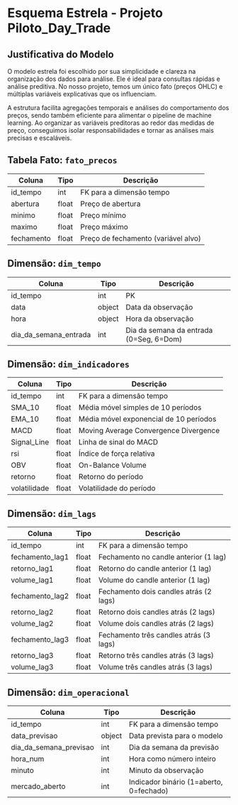 
# Esquema Estrela - Projeto Piloto_Day_Trade

## Justificativa do Modelo
O modelo estrela foi escolhido por sua simplicidade e clareza na organização dos dados para análise. Ele é ideal para consultas rápidas e análise preditiva. No nosso projeto, temos um único fato (preços OHLC) e múltiplas variáveis explicativas que os influenciam.

A estrutura facilita agregações temporais e análises do comportamento dos preços, sendo também eficiente para alimentar o pipeline de machine learning. Ao organizar as variáveis preditoras ao redor das medidas de preço, conseguimos isolar responsabilidades e tornar as análises mais precisas e escaláveis.

## Tabela Fato: `fato_precos`
| Coluna     | Tipo   | Descrição                                   |
|------------|--------|---------------------------------------------|
| id_tempo   | int    | FK para a dimensão tempo                    |
| abertura   | float  | Preço de abertura                           |
| minimo     | float  | Preço mínimo                                |
| maximo     | float  | Preço máximo                                |
| fechamento | float  | Preço de fechamento (variável alvo)         |

## Dimensão: `dim_tempo`
| Coluna                | Tipo   | Descrição                                 |
|------------------------|--------|---------------------------------------------|
| id_tempo              | int    | PK                                          |
| data                  | object | Data da observação                          |
| hora                  | object | Hora da observação                          |
| dia_da_semana_entrada | int    | Dia da semana da entrada (0=Seg, 6=Dom)     |

## Dimensão: `dim_indicadores`
| Coluna       | Tipo   | Descrição                                       |
|--------------|--------|--------------------------------------------------|
| id_tempo     | int    | FK para a dimensão tempo                        |
| SMA_10       | float  | Média móvel simples de 10 períodos              |
| EMA_10       | float  | Média móvel exponencial de 10 períodos          |
| MACD         | float  | Moving Average Convergence Divergence           |
| Signal_Line  | float  | Linha de sinal do MACD                          |
| rsi          | float  | Índice de força relativa                        |
| OBV          | float  | On-Balance Volume                               |
| retorno      | float  | Retorno do período                              |
| volatilidade | float  | Volatilidade do período                         |

## Dimensão: `dim_lags`
| Coluna          | Tipo   | Descrição                                       |
|-----------------|--------|--------------------------------------------------|
| id_tempo        | int    | FK para a dimensão tempo                        |
| fechamento_lag1 | float  | Fechamento no candle anterior (1 lag)          |
| retorno_lag1    | float  | Retorno do candle anterior (1 lag)             |
| volume_lag1     | float  | Volume do candle anterior (1 lag)              |
| fechamento_lag2 | float  | Fechamento dois candles atrás (2 lags)         |
| retorno_lag2    | float  | Retorno dois candles atrás (2 lags)            |
| volume_lag2     | float  | Volume dois candles atrás (2 lags)             |
| fechamento_lag3 | float  | Fechamento três candles atrás (3 lags)         |
| retorno_lag3    | float  | Retorno três candles atrás (3 lags)            |
| volume_lag3     | float  | Volume três candles atrás (3 lags)             |

## Dimensão: `dim_operacional`
| Coluna                 | Tipo   | Descrição                                      |
|------------------------|--------|-------------------------------------------------|
| id_tempo               | int    | FK para a dimensão tempo                       |
| data_previsao          | object | Data prevista para o modelo                    |
| dia_da_semana_previsao | int    | Dia da semana da previsão                      |
| hora_num               | int    | Hora como número inteiro                       |
| minuto                 | int    | Minuto da observação                           |
| mercado_aberto         | int    | Indicador binário (1=aberto, 0=fechado)        |
